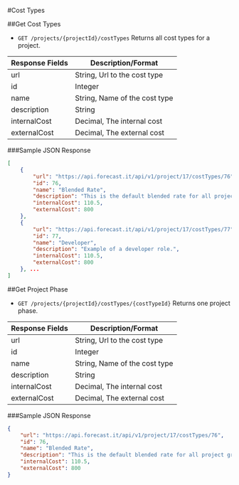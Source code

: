 #Cost Types

##Get Cost Types

* `GET /projects/{projectId}/costTypes` Returns all cost types for a project.

|Response Fields | Description/Format|
|------------ | -------------|
|url | String, Url to the cost type|
|id | Integer|
|name | String, Name of the cost type|
|description | String|
|internalCost | Decimal, The internal cost|
|externalCost | Decimal, The external cost|

###Sample JSON Response
```json
[
    {
        "url": "https://api.forecast.it/api/v1/project/17/costTypes/76",
        "id": 76,
        "name": "Blended Rate",
        "description": "This is the default blended rate for all project groups.",
        "internalCost": 110.5,
        "externalCost": 800
    },
    {
        "url": "https://api.forecast.it/api/v1/project/17/costTypes/77",
        "id": 77,
        "name": "Developer",
        "description": "Example of a developer role.",
        "internalCost": 110.5,
        "externalCost": 800
    }, ...
]
```

##Get Project Phase

* `GET /projects/{projectId}/costTypes/{costTypeId}` Returns one project phase.

|Response Fields | Description/Format|
|------------ | -------------|
|url | String, Url to the cost type|
|id | Integer|
|name | String, Name of the cost type|
|description | String|
|internalCost | Decimal, The internal cost|
|externalCost | Decimal, The external cost|

###Sample JSON Response
```json
{
    "url": "https://api.forecast.it/api/v1/project/17/costTypes/76",
    "id": 76,
    "name": "Blended Rate",
    "description": "This is the default blended rate for all project groups.",
    "internalCost": 110.5,
    "externalCost": 800
}
```